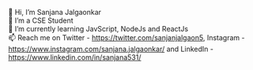 👋 Hi, I’m Sanjana Jalgaonkar                         
👀 I’m a CSE Student                     
🌱 I’m currently learning JavScript, NodeJs and ReactJs                       
📫 Reach me on Twitter - https://twitter.com/sanjanjalgaon5, Instagram - https://www.instagram.com/sanjana.jalgaonkar/ and LinkedIn - https://www.linkedin.com/in/sanjana531/         
